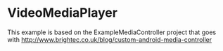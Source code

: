 VideoMediaPlayer
======================

This example is based on the ExampleMediaController project that goes with http://www.brightec.co.uk/blog/custom-android-media-controller

